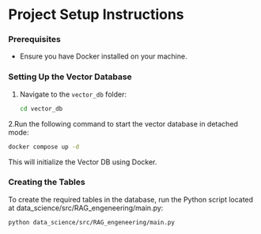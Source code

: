 # Project Setup Instructions

### Prerequisites
- Ensure you have Docker installed on your machine.

### Setting Up the Vector Database
1. Navigate to the `vector_db` folder:
   ```bash
   cd vector_db
    ```
2.Run the following command to start the vector database in detached mode:
```bash
docker compose up -d
```
This will initialize the Vector DB using Docker.

### Creating the Tables
To create the required tables in the database, run the Python script located at data_science/src/RAG_engeneering/main.py:
```bash
python data_science/src/RAG_engeneering/main.py
```
